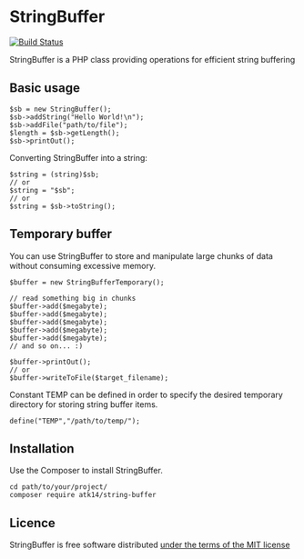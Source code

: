 StringBuffer
============

[![Build Status](https://app.travis-ci.com/atk14/StringBuffer.svg?branch=master)](https://app.travis-ci.com/atk14/StringBuffer)

StringBuffer is a PHP class providing operations for efficient string buffering

Basic usage
-----------

    $sb = new StringBuffer();
    $sb->addString("Hello World!\n");
    $sb->addFile("path/to/file");
    $length = $sb->getLength();
    $sb->printOut();

Converting StringBuffer into a string:

    $string = (string)$sb;
    // or
    $string = "$sb";
    // or
    $string = $sb->toString();

Temporary buffer
----------------

You can use StringBuffer to store and manipulate large chunks of data without consuming excessive memory.

    $buffer = new StringBufferTemporary();

    // read something big in chunks
    $buffer->add($megabyte);
    $buffer->add($megabyte);
    $buffer->add($megabyte);
    $buffer->add($megabyte);
    $buffer->add($megabyte);
    // and so on... :)

    $buffer->printOut();
    // or
    $buffer->writeToFile($target_filename);

Constant TEMP can be defined in order to specify the desired temporary directory for storing string buffer items.

    define("TEMP","/path/to/temp/");

Installation
------------

Use the Composer to install StringBuffer.

    cd path/to/your/project/
    composer require atk14/string-buffer

Licence
-------

StringBuffer is free software distributed [under the terms of the MIT license](http://www.opensource.org/licenses/mit-license)

[//]: # ( vim: set ts=2 et: )
